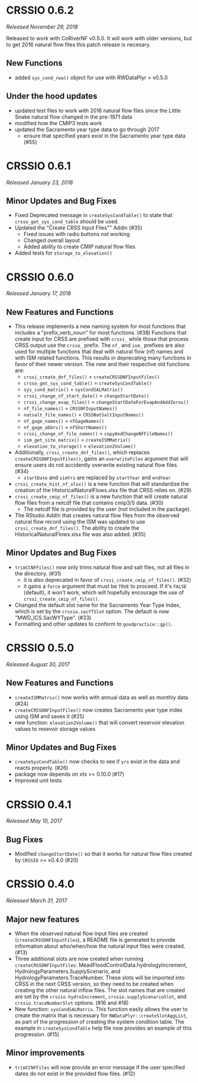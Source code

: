 CRSSIO 0.6.2
===================

*Released November 29, 2018*

Released to work with CoRiverNF v0.5.0. It will work with older versions, but to get 2016 natural flow files this patch release is necesary. 

## New Functions

* added `sys_cond_rwa()` object for use with RWDataPlyr > v0.5.0

## Under the hood updates

* updated test files to work with 2016 natural flow files since the Little Snake natural flow changed in the pre-1971 data
* modified how the CMIP3 tests work
* updated the Sacramento year type data to go through 2017
    * ensure that specified years exist in the Sacramento year type data (#55)

CRSSIO 0.6.1
==============

*Released January 23, 2018*

## Minor Updates and Bug Fixes

* Fixed Deprecated message in `createSysCondTable()` to state that `crsso_get_sys_cond_table` should be used.
* Updated the "Create CRSS Input Files"" Addin (#35)
    - Fixed issues with radio buttons not working
    - Changed overall layout
    - Added ability to create CMIP natural flow files
* Added tests for `storage_to_elevation()`

CRSSIO 0.6.0
==============

*Released January 17, 2018*

## New Features and Functions

* This release implements a new naming system for most functions that includes a "prefix_verb_noun" for most functions. (#38) Functions that create input for CRSS are prefixed with `crssi_` while those that process CRSS output use the `crsso_` prefix. The `nf_` and `ism_` prefixes are also used for multiple functions that deal with natural flow (nf) names and with ISM related functions. This results in deprecating many functions in favor of their newer version. The new and their respective old functions are:
    - `crssi_create_dnf_files()` = `createCRSSDNFInputFiles()`
    - `crsso_get_sys_cond_table()` = `createSysCondTable()`
    - `sys_cond_matrix()` = `sysCondSALMatrix()`
    - `crssi_change_nf_start_date()` = `changeStartDate()`
    - `crssi_change_evap_files()` = `changeStartDateForEvapAndAddZeros()`
    - `nf_file_names()` = `CRSSNFInputNames()`
    - `natsalt_file_names()` = `CRSSNatSaltInputNames()`
    - `nf_gage_names()` = `nfGageNames()`
    - `nf_gage_abbrv()` = `nfShortNames()`
    - `crssi_change_nf_file_names()` = `copyAndChangeNFFileNames()`
    - `ism_get_site_matrix()` = `createISMMatrix()`
    - `elevation_to_storage()` = `elevation2Volume()`
* Additionally, `crssi_create_dnf_files()`, which replaces `createCRSSDNFInputFiles()`, gains an `overwriteFiles` argument that will ensure users do not accidently overwrite existing natural flow files. (#34) 
    - `startDate` and `simYrs` are replaced by `startYear` and `endYear`
* `crssi_create_hist_nf_xlsx()` is a new function that will standardize the creation of the HistoricalNaturalFlows.xlsx file that CRSS relies on. (#29)
* `crssi_create_cmip_nf_files()` is a new function that will create natural flow files from a netcdf file that contains cmip3/5 data. (#30)
    - The netcdf file is provided by the user (not included in the package).
* The RStudio AddIn that creates natural flow files from the observed natural flow record using the ISM was updated to use `crssi_create_dnf_files()`. The ability to create the HistoricalNaturalFlows.xlsx file was also added. (#35)

## Minor Updates and Bug Fixes

* `trimCCNFFiles()` now only trims natural flow and salt files, not all files in the directory. (#31)
    * it is also deprecated in favor of `crssi_create_cmip_nf_files()`. (#32)
    * it gains a `force` argument that must be `TRUE` to proceed. If it's `FALSE` (default), it won't work, which will hopefully encourage the use of `crssi_create_cmip_nf_files()`.
* Changed the default slot name for the Sacramento Year Type Index, which is set by the `crssio.sacYTSlot` option. The default is now "MWD_ICS.SacWYType". (#33)
* Formatting and other updates to conform to `goodpractice::gp()`.

CRSSIO 0.5.0
===============

*Released August 30, 2017* 

## New Features and Functions

* `createISMMatrix()` now works with annual data as well as monthly data. (#24)
* `createCRSSDNFInputFiles()` now creates Sacramento year type index using ISM and saves it (#25)
* new function: `elevation2Volume()` that will convert reservoir elevation values to resevoir storage values

## Minor Updates and Bug Fixes

* `createSysCondTable()` now checks to see if `yrs` exist in the data and reacts properly. (#26)
* package now depends on xts >= 0.10.0 (#17)
* Improved unit tests

# CRSSIO 0.4.1

*Released May 10, 2017*

## Bug Fixes

* Modified `changeStartDate()` so that it works for natural flow files created by `CRSSIO` >= v0.4.0 (#20)

# CRSSIO 0.4.0

*Released March 31, 2017*

## Major new features

* When the observed natural flow input files are created (`createCRSSDNFInputFiles`), a README file is generated to provide information about who/when/how the natural input files were created. (#13)
* Three additional slots are now created when running `createCRSSDNFInputFiles`: MeadFloodControlData.hydrologyIncrement, HydrologyParameters.SupplyScenario, and HydrologyParameters.TraceNumber. These slots will be imported into CRSS in the next CRSS version, so they need to be created when creating the other natural inflow files. The slot names that are created are set by the `crssio.hydroIncrement`, `crssio.supplyScenarioSlot`, and `crssio.traceNumberSlot` options. (#16 and #18)
* New function: `sysCondSALMatrix`. This function easily allows the user to create the matrix that is necessary for `RWDataPlyr::createSlotAggList`, as part of the progression of creating the system condition table. The example in `createSysCondTable` help file now provides an example of this progression. (#15)

## Minor improvements

* `trimCCNFFiles` will now provide an error message if the user specified dates do not exist in the provided flow files. (#12)
